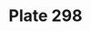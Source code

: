 ---
pid: '298'
an: '9'
title: Plate 298
rev_year: 
_date: May 1800
caption: Costume d'un jeune homme
translation: A young man's outfit
student: Brontë Hebdon
keywords: 
permalink: /plates/298/
layout: plate-page
---
